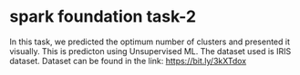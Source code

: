 # spark foundation task-2
In this task, we predicted the optimum number of clusters and presented it visually. This is predicton using Unsupervised ML. The dataset used is IRIS dataset. Dataset can be found in the link: https://bit.ly/3kXTdox 
